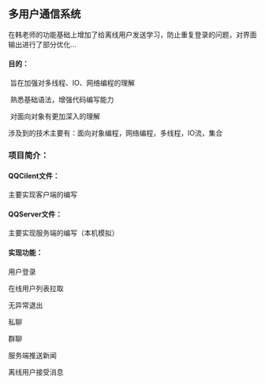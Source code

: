 ## 多用户通信系统
在韩老师的功能基础上增加了给离线用户发送学习，防止重复登录的问题，对界面输出进行了部分优化...

#### 目的：

​		旨在加强对多线程、IO、网络编程的理解

​		熟悉基础语法，增强代码编写能力

​		对面向对象有更加深入的理解

涉及到的技术主要有：面向对象编程，网络编程，多线程，IO流，集合



### 项目简介：

#### QQCilent文件：

主要实现客户端的编写

#### QQServer文件：

主要实现服务端的编写（本机模拟）

#### 实现功能：

用户登录

在线用户列表拉取

无异常退出

私聊

群聊

服务端推送新闻

离线用户接受消息
